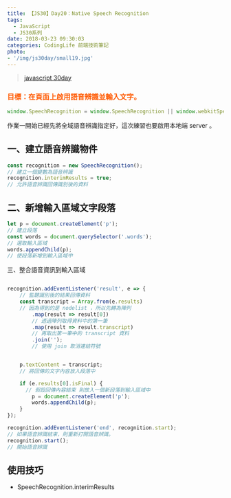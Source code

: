 ```yaml
---
title: 【JS30】Day20：Native Speech Recognition
tags:
  - JavaScript
  - JS30系列
date: 2018-03-23 09:30:03
categories: CodingLife 前端技術筆記
photo:
- '/img/js30day/small19.jpg'
---
```


> [javascript 30day](https://javascript30.com/)

<!-- more -->

### <span style="color:#ff5900">目標：在頁面上啟用語音辨識並輸入文字。</span>

```js
window.SpeechRecognition = window.SpeechRecognition || window.webkitSpeechRecognition;
```

作業一開始已經先將全域語音辨識指定好，這次練習也要啟用本地端 server 。


## 一、建立語音辨識物件
```js
const recognition = new SpeechRecognition();
// 建立一個變數為語音辨識
recognition.interimResults = true;
// 允許語音辨識回傳識別後的資料
```

## 二、新增輸入區域文字段落

```js
let p = document.createElement('p');
// 建立段落
const words = document.querySelector('.words');
// 選取輸入區域
words.appendChild(p);
// 使段落新增到輸入區域中
```

三、整合語音資訊到輸入區域

```js

recognition.addEventListener('result', e => {
    // 監聽識別後的結果回傳資料
    const transcript = Array.from(e.results)
    // 因為得到的是 nodelist ，所以先轉為陣列
        .map(result => result[0])
        // 透過陣列取得資料中的第一筆
        .map(result => result.transcript)
        // 再取出第一筆中的 transcript 資料
        .join('');
        // 使用 join 取消連結符號


    p.textContent = transcript;
    // 將回傳的文字內容放入段落中

    if (e.results[0].isFinal) {
      // 假設回傳內容結束 則放入一個新段落到輸入區域中
        p = document.createElement('p');
        words.appendChild(p);
    }
});

recognition.addEventListener('end', recognition.start);
// 如果語音辨識結束，則重新打開語音辨識。
recognition.start();
// 開始語音辨識
```

## 使用技巧
- SpeechRecognition.interimResults